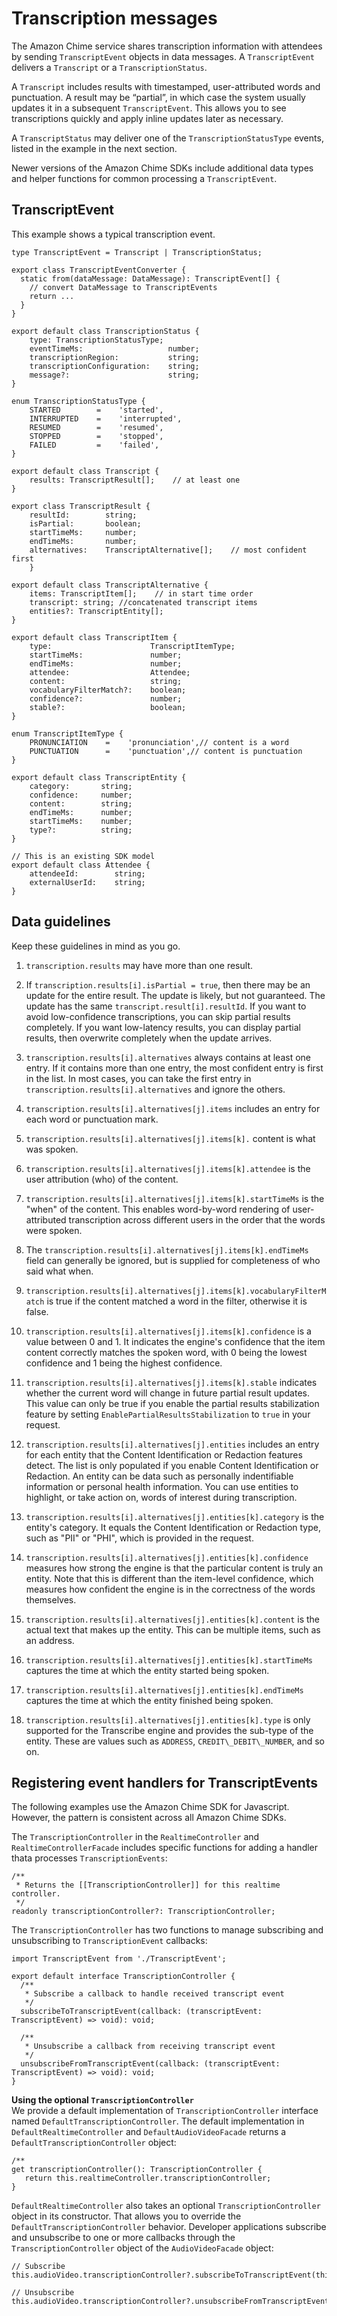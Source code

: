 # Transcription messages<a name="process-msgs"></a>

The Amazon Chime service shares transcription information with attendees by sending `TranscriptEvent` objects in data messages\. A `TranscriptEvent` delivers a `Transcript` or a `TranscriptionStatus`\. 

A `Transcript` includes results with timestamped, user\-attributed words and punctuation\. A result may be “partial”, in which case the system usually updates it in a subsequent `TranscriptEvent`\. This allows you to see transcriptions quickly and apply inline updates later as necessary\.

A `TranscriptStatus` may deliver one of the `TranscriptionStatusType` events, listed in the example in the next section\.

Newer versions of the Amazon Chime SDKs include additional data types and helper functions for common processing a `TranscriptEvent`\.

## TranscriptEvent<a name="transcript-event"></a>

This example shows a typical transcription event\.

```
type TranscriptEvent = Transcript | TranscriptionStatus;

export class TranscriptEventConverter {
  static from(dataMessage: DataMessage): TranscriptEvent[] {
    // convert DataMessage to TranscriptEvents
    return ...
  }
}

export default class TranscriptionStatus {
    type: TranscriptionStatusType;
    eventTimeMs:                   number;
    transcriptionRegion:           string;
    transcriptionConfiguration:    string;
    message?:                      string;
}

enum TranscriptionStatusType {
    STARTED        =    'started',
    INTERRUPTED    =    'interrupted',
    RESUMED        =    'resumed',
    STOPPED        =    'stopped',
    FAILED         =    'failed',
}

export default class Transcript {
    results: TranscriptResult[];    // at least one
}

export class TranscriptResult {
    resultId:        string;
    isPartial:       boolean;
    startTimeMs:     number;
    endTimeMs:       number;
    alternatives:    TranscriptAlternative[];    // most confident first
    }

export default class TranscriptAlternative {
    items: TranscriptItem[];    // in start time order
    transcript: string; //concatenated transcript items
    entities?: TranscriptEntity[];
}

export default class TranscriptItem {
    type:                      TranscriptItemType;
    startTimeMs:               number;
    endTimeMs:                 number;
    attendee:                  Attendee;
    content:                   string;
    vocabularyFilterMatch?:    boolean;
    confidence?:               number;  
    stable?:                   boolean;
}

enum TranscriptItemType {
    PRONUNCIATION    =    'pronunciation',// content is a word
    PUNCTUATION      =    'punctuation',// content is punctuation
}

export default class TranscriptEntity {  
    category:       string;  
    confidence:     number;  
    content:        string;  
    endTimeMs:      number;  
    startTimeMs:    number;  
    type?:          string;
}

// This is an existing SDK model
export default class Attendee {
    attendeeId:        string;
    externalUserId:    string;
}
```

## Data guidelines<a name="data-guidelines"></a>

Keep these guidelines in mind as you go\.

1. `transcription.results` may have more than one result\.

1. If `transcription.results[i].isPartial = true`, then there may be an update for the entire result\. The update is likely, but not guaranteed\. The update has the same `transcript.result[i].resultId`\. If you want to avoid low\-confidence transcriptions, you can skip partial results completely\. If you want low\-latency results, you can display partial results, then overwrite completely when the update arrives\.

1. `transcription.results[i].alternatives` always contains at least one entry\. If it contains more than one entry, the most confident entry is first in the list\. In most cases, you can take the first entry in `transcription.results[i].alternatives` and ignore the others\.

1. `transcription.results[i].alternatives[j].items` includes an entry for each word or punctuation mark\.

1. `transcription.results[i].alternatives[j].items[k].` content is what was spoken\.

1. `transcription.results[i].alternatives[j].items[k].attendee` is the user attribution \(who\) of the content\.

1. `transcription.results[i].alternatives[j].items[k].startTimeMs` is the "when" of the content\. This enables word\-by\-word rendering of user\-attributed transcription across different users in the order that the words were spoken\.

1. The `transcription.results[i].alternatives[j].items[k].endTimeMs` field can generally be ignored, but is supplied for completeness of who said what when\.

1. `transcription.results[i].alternatives[j].items[k].vocabularyFilterMatch` is true if the content matched a word in the filter, otherwise it is false\.

1. `transcription.results[i].alternatives[j].items[k].confidence` is a value between 0 and 1\. It indicates the engine's confidence that the item content correctly matches the spoken word, with 0 being the lowest confidence and 1 being the highest confidence\.

1. `transcription.results[i].alternatives[j].items[k].stable` indicates whether the current word will change in future partial result updates\. This value can only be true if you enable the partial results stabilization feature by setting `EnablePartialResultsStabilization` to `true` in your request\.

1. `transcription.results[i].alternatives[j].entities` includes an entry for each entity that the Content Identification or Redaction features detect\. The list is only populated if you enable Content Identification or Redaction\. An entity can be data such as personally indentifiable information or personal health information\. You can use entities to highlight, or take action on, words of interest during transcription\.

1. `transcription.results[i].alternatives[j].entities[k].category` is the entity's category\. It equals the Content Identification or Redaction type, such as "PII" or "PHI", which is provided in the request\.

1. `transcription.results[i].alternatives[j].entities[k].confidence` measures how strong the engine is that the particular content is truly an entity\. Note that this is different than the item\-level confidence, which measures how confident the engine is in the correctness of the words themselves\.

1. `transcription.results[i].alternatives[j].entities[k].content` is the actual text that makes up the entity\. This can be multiple items, such as an address\.

1. `transcription.results[i].alternatives[j].entities[k].startTimeMs` captures the time at which the entity started being spoken\.

1. `transcription.results[i].alternatives[j].entities[k].endTimeMs` captures the time at which the entity finished being spoken\.

1. `transcription.results[i].alternatives[j].entities[k].type` is only supported for the Transcribe engine and provides the sub\-type of the entity\. These are values such as `ADDRESS`, `CREDIT\_DEBIT\_NUMBER`, and so on\.

## Registering event handlers for TranscriptEvents<a name="register-handler"></a>

The following examples use the Amazon Chime SDK for Javascript\. However, the pattern is consistent across all Amazon Chime SDKs\.

The `TranscriptionController` in the `RealtimeController` and `RealtimeControllerFacade` includes specific functions for adding a handler thata processes `TranscriptionEvents`:

```
/** 
 * Returns the [[TranscriptionController]] for this realtime controller. 
 */
readonly transcriptionController?: TranscriptionController;
```

The `TranscriptionController` has two functions to manage subscribing and unsubscribing to `TranscriptionEvent` callbacks:

```
import TranscriptEvent from './TranscriptEvent';

export default interface TranscriptionController {
  /**
   * Subscribe a callback to handle received transcript event
   */
  subscribeToTranscriptEvent(callback: (transcriptEvent: TranscriptEvent) => void): void;

  /** 
   * Unsubscribe a callback from receiving transcript event 
   */
  unsubscribeFromTranscriptEvent(callback: (transcriptEvent: TranscriptEvent) => void): void;
}
```

**Using the optional `TranscriptionController`**  
We provide a default implementation of `TranscriptionController` interface named `DefaultTranscriptionController`\. The default implementation in `DefaultRealtimeController` and `DefaultAudioVideoFacade` returns a `DefaultTranscriptionController` object:

```
/** 
get transcriptionController(): TranscriptionController {
   return this.realtimeController.transcriptionController;
}
```

`DefaultRealtimeController` also takes an optional `TranscriptionController` object in its constructor\. That allows you to override the `DefaultTranscriptionController` behavior\. Developer applications subscribe and unsubscribe to one or more callbacks through the `TranscriptionController` object of the `AudioVideoFacade` object:

```
// Subscribe
this.audioVideo.transcriptionController?.subscribeToTranscriptEvent(this.transcriptEventHandler);

// Unsubscribe
this.audioVideo.transcriptionController?.unsubscribeFromTranscriptEvent(this.transcriptEventHandler););
```